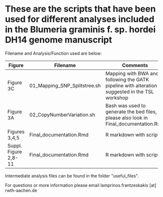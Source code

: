 # These are the scripts that have been used for different analyses included in the Blumeria graminis f. sp. hordei DH14 genome manuscript


Filename and Analysis/Function used are below:

Figure | Filename | Comments
------- | ------- | ------
Figure 3C | 01_Mapping_SNP_Splitstree.sh | Mapping with BWA and following the GATK pipeline with alteration suggested in the TSL workshop
Figure 3A | 02_CopyNumberVariation.sh | Bash was used to generate the bed files, please also look in Final_documentation.Rmd
Figures 3,4,5 | Final_documentation.Rmd | R markdown with scripts
Suppl. Figure 2,8-11 | Final_documentation.Rmd | R markdown with scripts

Intermediate analysis files can be found in the folder "useful_files".

For questions or more information please email lamprinos.frantzeskakis [at] rwth-aachen.de



